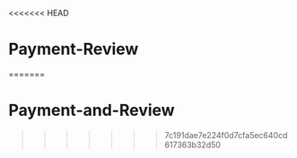<<<<<<< HEAD
# Payment-Review
=======
# Payment-and-Review
>>>>>>> 7c191dae7e224f0d7cfa5ec640cd617363b32d50
